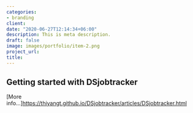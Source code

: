 ```yaml
---
categories:
- branding
client: 
date: "2020-06-27T12:14:34+06:00"
description: This is meta description.
draft: false
image: images/portfolio/item-2.png
project_url: 
title: 
---
```


## Getting started with DSjobtracker

[More info...]https://thiyangt.github.io/DSjobtracker/articles/DSjobtracker.html




